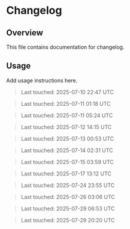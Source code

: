 # Changelog

## Overview

This file contains documentation for changelog.

## Usage

Add usage instructions here.

> Last touched: 2025-07-10 22:47 UTC

> Last touched: 2025-07-11 01:18 UTC

> Last touched: 2025-07-11 05:24 UTC

> Last touched: 2025-07-12 14:15 UTC

> Last touched: 2025-07-13 00:53 UTC

> Last touched: 2025-07-14 02:31 UTC

> Last touched: 2025-07-15 03:59 UTC

> Last touched: 2025-07-17 13:12 UTC

> Last touched: 2025-07-24 23:55 UTC

> Last touched: 2025-07-26 03:06 UTC

> Last touched: 2025-07-29 06:53 UTC

> Last touched: 2025-07-29 20:20 UTC
